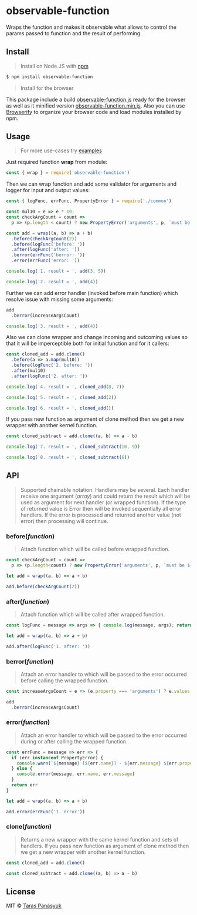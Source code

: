 # observable-function

Wraps the function and makes it observable what allows to control the params passed to function and the result of performing.

## Install

> Install on Node.JS with [npm](https://www.npmjs.com/)

```bash
$ npm install observable-function
```

> Install for the browser

This package include a build [observable-function.js](./lib/observable-function.js) ready for the browser as well as it minified version [observable-function.min.js](./lib/observable-function.min.js).
Also you can use [Browserify](https://github.com/substack/node-browserify) to organize your browser code and load modules installed by npm.

## Usage

> For more use-cases try [examples](./examples)

Just required function **wrap** from module:
```javascript
const { wrap } = require('observable-function')
```
Then we can wrap function and add some validator for arguments and logger for input and output values:
```javascript
const { logFunc, errFunc, PropertyError } = require('./common')

const mul10 = e => e * 10;
const checkArgCount = count =>
  p => (p.length < count) ? new PropertyError('arguments', p, `must be ${count}`) : undefined

const add = wrap((a, b) => a + b)
  .before(checkArgCount(2))
  .before(logFunc('before: '))
  .after(logFunc('after: '))
  .berror(errFunc('berror: '))
  .error(errFunc('error: '))

console.log('1. result = ', add(3, 5))

console.log('2. result = ', add(4))
```
Further we can add error handler (invoked before main function) which resolve issue with missing some arguments:
```javascript
add
  .berror(increaseArgsCount)

console.log('3. result = ', add(4))
```
Also we can clone wrapper and change incoming and outcoming values so that it will be imperceptible both for initial function and for it callers:
```javascript
const cloned_add = add.clone()
  .before(a => a.map(mul10))
  .before(logFunc('2. before: '))
  .after(mul10)
  .after(logFunc('2. after: '))

console.log('4. result = ', cloned_add(8, 7))

console.log('5. result = ', cloned_add(2))

console.log('6. result = ', cloned_add())
```
If you pass new function as argument of clone method then we get a new wrapper with another kernel function.
```javascript
const cloned_subtract = add.clone((a, b) => a - b)

console.log('7. result = ', cloned_subtract(10, 9))

console.log('8. result = ', cloned_subtract(6))
```

## API

> Supported chainable notation. Handlers may be several.
> Each handler receive one argument (*array*) and could return the result which will be used as argument for next handler (or wrapped function). If the type of returned value is Error then will be invoked sequentially all error handlers. If the error is processed and returned another value (not error) then processing will continue.

### before(*function*)

> Attach function which will be called before wrapped function.

```javascript
const checkArgCount = count =>
  p => (p.length<count) ? new PropertyError('arguments', p, `must be ${count}`) : undefined

let add = wrap((a, b) => a + b)

add.before(checkArgCount(2))
```

### after(*function*)

> Attach function which will be called after wrapped function.

```javascript
const logFunc = message => args => { console.log(message, args); return args }

let add = wrap((a, b) => a + b)

add.after(logFunc('1. after: '))
```

### berror(*function*)

> Attach an error handler to which will be passed to the error occurred before calling the wrapped function.

```javascript
const increaseArgsCount = e => (e.property === 'arguments') ? e.values.concat(0, 0) : e

add
  .berror(increaseArgsCount)
```

### error(*function*)

> Attach an error handler to which will be passed to the error occurred during or after calling the wrapped function.

```javascript
const errFunc = message => err => {
  if (err instanceof PropertyError) {
    console.warn(`${message} [${err.name}] - ${err.message} ${err.property}`)
  } else {
    console.error(message, err.name, err.message)
  }
  return err
}

let add = wrap((a, b) => a + b)

add.error(errFunc('1. error'))
```

### clone(*function*)

> Returns a new wrapper with the same kernel function and sets of handlers.
> If you pass new function as argument of clone method then we get a new wrapper with another kernel function.


```javascript
const cloned_add = add.clone()

const cloned_subtract = add.clone((a, b) => a - b)
```

## License

MIT © [Taras Panasyuk](sumy.taras@gmail.com)
